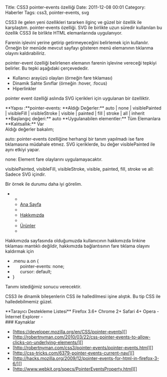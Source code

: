 Title: CSS3 pointer-events özelliği
Date: 2011-12-08 00:01
Category: Haberler
Tags: css3, pointer-events, svg

CSS3 ile gelen yeni özellikleri tararken ilginç ve güzel bir özellik ile
karşılaştım. pointer-events özelliği. SVG ile birlikte uzun süredir
kullanılan bu özellik CSS3 ile birlikte HTML elemanlarında uygulanıyor.

Farenin işlevini yerine getirip getirmeyeceğini belirlemek için
kullanılır. Örneğin bir menüde mevcut sayfayı gösteren menü elemanının
tıklanma olayını kaldırabiliriz.

pointer-event özelliği belirlenen elemanın farenin işlevine vereceği
tepkiyi belirler. Bu tepki aşağıdaki çerçevededir.

-   Kullanıcı arayüzü olayları (örneğin fare tıklaması)
-   Dinamik Sahte Sınıflar (örneğin :hover, :focus)
-   Hiperlinkler

pointer event özelliği aslında SVG içerikleri için uygulanan bir
özelliktir.

<div class="cssozelliktanimi">
**Yapısı :**pointer-events: <deger>  
**Aldığı Değerler:** auto | none | visiblePainted | visibleFill |
visibleStroke | visible | painted | fill | stroke | all | inherit   
**Başlangıç değeri:** auto   
**Uygulanabilen elementler:** Tüm Elemanlara  
**Kalıtsallık:** Var

</div>
Aldığı değerler bakalım;

auto: pointer-events özelliğine herhangi bir tanım yapılmadı ise fare
tıklamasına müdahale etmez. SVG içeriklerde, bu değer visiblePainted ile
aynı etkiyi yapar.

none: Element fare olaylarını uygulamayacaktır.

visiblePainted, visibleFill, visibleStroke, visible, painted, fill,
stroke ve all: Sadece SVG içindir.

Bir örnek ile durumu daha iyi görelim.

-   <ul class="menu">
-   <li><a href="index.html">Ana Sayfa</a></li>
-   <li><a href="hakkimizda.html" class=”on”>Hakkımızda</a></li>
-   <li><a href="urunler.html">Ürünler</a></li>
-   </ul>

Hakkımızda sayfasında olduğumuzda kullanıcının hakkımızda linkine
tıklaması mantıklı değildir, hakkımızda bağlantısının fare tıklama
olayını kaldırmak için

-   .menu a.on {
-         pointer-events: none;
-         cursor: default;
-   }

Tanımı istediğimiz sonucu verecektir.

CSS3 ile dinamik bileşenlerin CSS ile halledilmesi işine alıştık. Bu tip
CSS ile halledebilmemiz güzel.

<div class="tarayiciuyum">
**Tarayıcı Destekleme Listesi**  
Firefox 3.6+   
Chrome 2+  
Safari 4+   
Opera -  
İnternet Explorer -

</div>
### Kaynaklar

-   [https://developer.mozilla.org/en/CSS/pointer-events][]
-   [http://robertnyman.com/2010/03/22/css-pointer-events-to-allow-clicks-on-underlying-elements/][]
-   [http://robertnyman.com/css3/pointer-events/pointer-events.html][]
-   [http://css-tricks.com/6379-pointer-events-current-nav/][]
-   [http://hacks.mozilla.org/2009/12/pointer-events-for-html-in-firefox-3-6/][]
-   [http://www.webkit.org/specs/PointerEventsProperty.html][]

</p>

  [https://developer.mozilla.org/en/CSS/pointer-events]: https://developer.mozilla.org/en/CSS/pointer-events
  [http://robertnyman.com/2010/03/22/css-pointer-events-to-allow-clicks-on-underlying-elements/]:
    http://robertnyman.com/2010/03/22/css-pointer-events-to-allow-clicks-on-underlying-elements/
  [http://robertnyman.com/css3/pointer-events/pointer-events.html]: http://robertnyman.com/css3/pointer-events/pointer-events.html
  [http://css-tricks.com/6379-pointer-events-current-nav/]: http://css-tricks.com/6379-pointer-events-current-nav/
  [http://hacks.mozilla.org/2009/12/pointer-events-for-html-in-firefox-3-6/]:
    http://hacks.mozilla.org/2009/12/pointer-events-for-html-in-firefox-3-6/
  [http://www.webkit.org/specs/PointerEventsProperty.html]: http://www.webkit.org/specs/PointerEventsProperty.html
